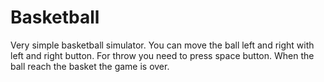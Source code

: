 # Basketball

Very simple basketball simulator.
You can move the ball left and right with left and right button.
For throw you need to press space button. When the ball reach the basket the game is over.
